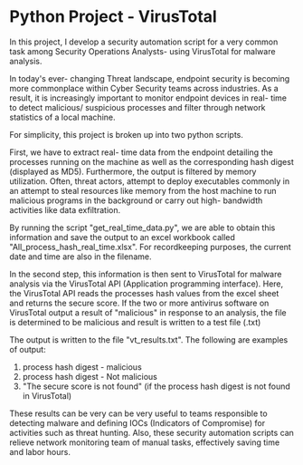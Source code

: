 # Python Project - VirusTotal

In this project, I develop a security automation script for a very common task among Security Operations Analysts- using VirusTotal for malware analysis.

In today's ever- changing Threat landscape, endpoint security is becoming more commonplace within Cyber Security teams across industries. As a result, it is increasingly important to monitor endpoint devices in real- time to detect malicious/ suspicious processes and filter through network statistics of a local machine.

For simplicity, this project is broken up into two python scripts.

First, we have to extract real- time data from the endpoint detailing the processes running on the machine as well as the corresponding hash digest (displayed as MD5). Furthermore, the output is filtered by memory utilization. Often, threat actors, attempt to deploy executables commonly in an attempt to steal resources like memory from the host machine to run malicious programs in the background or carry out high- bandwidth activities like data exfiltration.

By running the script "get_real_time_data.py", we are able to obtain this information and save the output to an excel workbook called "All_process_hash_real_time.xlsx". For recordkeeping purposes, the current date and time are also in the filename.

In the second step, this information is then sent to VirusTotal for malware analysis via the VirusTotal API (Application programming interface). Here, the VirusTotal API reads the processes hash values from the excel sheet and returns the secure score. If the two or more antivirus software on VirusTotal output a result of "malicious" in response to an analysis, the file is determined to be malicious and result is written to a test file (.txt)

The output is written to the file "vt_results.txt". The following are examples of output:

1. process hash digest - malicious
2. process hash digest - Not malicious
3. "The secure score is not found" (if the process hash digest is not found in VirusTotal)

These results can be very can be very useful to teams responsible to detecting malware and defining IOCs (Indicators of Compromise) for activities such as threat hunting. Also, these security automation scripts can relieve network monitoring team of manual tasks, effectively saving time and labor hours.
